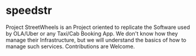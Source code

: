 # speedstr
Project StreetWheels is an Project oriented to replicate the Software used by OLA/Uber or any Taxi/Cab Booking App. We don't know how they manage their Infrastructure, but we will understand the basics of how to manage such services. Contributions are Welcome.
